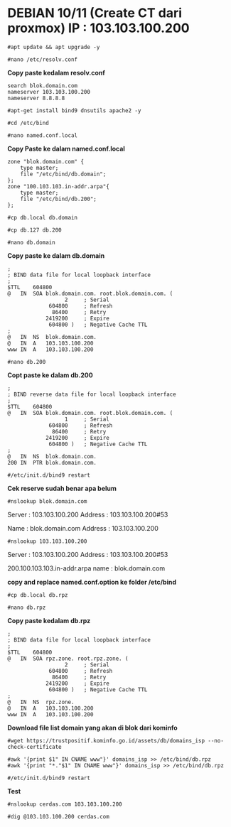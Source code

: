 
DEBIAN 10/11 (Create CT dari proxmox) IP : 103.103.100.200
=
```
#apt update && apt upgrade -y
```
```
#nano /etc/resolv.conf
```
**Copy paste kedalam resolv.conf**
```
search blok.domain.com
nameserver 103.103.100.200
nameserver 8.8.8.8
```

```
#apt-get install bind9 dnsutils apache2 -y
```
```
#cd /etc/bind
```
```
#nano named.conf.local
```

**Copy Paste ke dalam named.conf.local**
```
zone "blok.domain.com" {
	type master;
	file "/etc/bind/db.domain";
};
zone "100.103.103.in-addr.arpa"{
	type master;
	file "/etc/bind/db.200";
};
```
```
#cp db.local db.domain
```
```
#cp db.127 db.200
```
```
#nano db.domain
```
**Copy paste ke dalam db.domain**
```
;
; BIND data file for local loopback interface
;
$TTL	604800
@	IN	SOA	blok.domain.com. root.blok.domain.com. (
			      2		; Serial
			 604800		; Refresh
			  86400		; Retry
			2419200		; Expire
			 604800 )	; Negative Cache TTL
;
@	IN	NS	blok.domain.com.
@	IN	A	103.103.100.200
www	IN	A	103.103.100.200
```
```
#nano db.200
```
**Copt paste ke dalam db.200**
```
;
; BIND reverse data file for local loopback interface
;
$TTL	604800
@	IN	SOA	blok.domain.com. root.blok.domain.com. (
			      1		; Serial
			 604800		; Refresh
			  86400		; Retry
			2419200		; Expire
			 604800 )	; Negative Cache TTL
;
@	IN	NS	blok.domain.com.
200	IN	PTR	blok.domain.com.
```
```
#/etc/init.d/bind9 restart
```

**Cek reserve sudah benar apa belum**
```
#nslookup blok.domain.com
```
Server : 103.103.100.200
Address : 103.103.100.200#53

Name : blok.domain.com
Address : 103.103.100.200

```
#nslookup 103.103.100.200
```
Server : 103.103.100.200
Address : 103.103.100.200#53

200.100.103.103.in-addr.arpa 	name : blok.domain.com

**copy and replace named.conf.option ke folder /etc/bind**

```
#cp db.local db.rpz
```
```
#nano db.rpz
```
**Copy paste kedalam db.rpz**
```
;
; BIND data file for local loopback interface
;
$TTL	604800
@	IN	SOA	rpz.zone. root.rpz.zone. (
			      2		; Serial
			 604800		; Refresh
			  86400		; Retry
			2419200		; Expire
			 604800 )	; Negative Cache TTL
;
@	IN	NS	rpz.zone.
@	IN	A	103.103.100.200
www	IN	A	103.103.100.200
```

**Download file list domain yang akan di blok dari kominfo**
```
#wget https://trustpositif.kominfo.go.id/assets/db/domains_isp --no-check-certificate
```
```
#awk '{print $1" IN CNAME www"}' domains_isp >> /etc/bind/db.rpz
#awk '{print "*."$1" IN CNAME www"}' domains_isp >> /etc/bind/db.rpz
```
```
#/etc/init.d/bind9 restart
```
**Test**
```
#nslookup cerdas.com 103.103.100.200
```
```
#dig @103.103.100.200 cerdas.com
```
